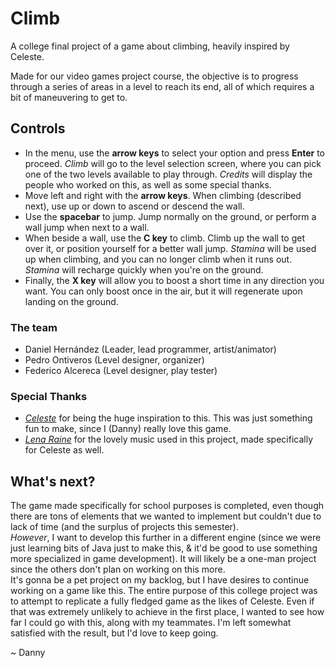 # Climb
A college final project of a game about climbing, heavily inspired by Celeste.

Made for our video games project course, the objective is to progress through a series of areas in a level to reach its end, all of which requires a bit of maneuvering to get to.

## Controls
* In the menu, use the **arrow keys** to select your option and press **Enter** to proceed. *Climb* will go to the level selection screen, where you can pick one of the two levels available to play through. *Credits* will display the people who worked on this, as well as some special thanks.
* Move left and right with the **arrow keys**. When climbing (described next), use up or down to ascend or descend the wall.
* Use the **spacebar** to jump. Jump normally on the ground, or perform a wall jump when next to a wall.
* When beside a wall, use the **C key** to climb. Climb up the wall to get over it, or position yourself for a better wall jump. *Stamina* will be used up when climbing, and you can no longer climb when it runs out. *Stamina* will recharge quickly when you're on the ground.
* Finally, the **X key** will allow you to boost a short time in any direction you want. You can only boost once in the air, but it will regenerate upon landing on the ground.

### The team
* Daniel Hernández (Leader, lead programmer, artist/animator)
* Pedro Ontiveros (Level designer, organizer)
* Federico Alcereca (Level designer, play tester)

### Special Thanks
* [*Celeste*](http://www.celestegame.com/) for being the huge inspiration to this. This was just something fun to make, since I (Danny) really love this game.
* [*Lena Raine*](https://radicaldreamland.bandcamp.com/) for the lovely music used in this project, made specifically for Celeste as well.

## What's next?
The game made specifically for school purposes is completed, even though there are tons of elements that we wanted to implement but couldn't due to lack of time (and the surplus of projects this semester).\
*However*, I want to develop this further in a different engine (since we were just learning bits of Java just to make this, & it'd be good to use something more specialized in game development). It will likely be a one-man project since the others don't plan on working on this more.\
It's gonna be a pet project on my backlog, but I have desires to continue working on a game like this. The entire purpose of this college project was to attempt to replicate a fully fledged game as the likes of Celeste. Even if that was extremely unlikely to achieve in the first place, I wanted to see how far I could go with this, along with my teammates. I'm left somewhat satisfied with the result, but I'd love to keep going.

~ Danny

